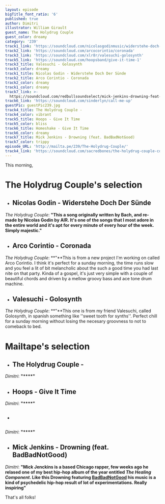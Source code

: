 ```yaml
---
layout: episode
bigTitle_font_ratio: '6'
published: true
author: Dimitri
illustrator: William Girault
guest_name: The Holydrug Couple
guest_color: dreamy
category: '239'
track1_link: 'https://soundcloud.com/nicolasgodinmusic/widerstehe-doch-der-sunde'
track2_link: 'https://soundcloud.com/arcocorintio/coronada'
track3_link: 'https://soundcloud.com/xlr8r/valesuchi-golosynth'
track5_link: 'https://soundcloud.com/hoopsband/give-it-time-1'
track3_title: Valesuchi - Golosynth
track3_color: dreamy
track1_title: Nicolas Godin - Widerstehe Doch Der Sünde
track2_title: Arco Corintio - Coronada
track2_color: dreamy
track1_color: dreamy
track7_link: >-
  https://soundcloud.com/redbullsoundselect/mick-jenkins-drowning-feat-badbadnotgood
track6_link: 'https://soundcloud.com/sinderlyn/call-me-up'
guestPic: guestPic239.jpg
track4_title: The Holydrug Couple -
track4_color: vibrant
track5_title: Hoops - Give It Time
track5_color: bliss
track6_title: Homeshake - Give It Time
track6_color: dreamy
track7_title: Mick Jenkins - Drowning (feat. BadBadNotGood)
track7_color: trippy
episode_URL: 'http://mailta.pe/239/The-Holydrug-Couple/'
track4_link: 'https://soundcloud.com/sacredbones/the-holydrug-couple-concorde'
---
```

<p id="introduction">This morning,</p>


# **The Holydrug Couple's selection**

+ ## Nicolas Godin - Widerstehe Doch Der Sünde
_The Holydrug Couple_: **"**This a song originally written by Bach, and re-made by Nicolas Godin by AIR. It's one of the songs that I most adore in the entire world and it's apt for every minute of every hour of the week. Simply majestic.**"**

+ ## Arco Corintio - Coronada
_The Holydrug Couple_: **"**This is from a new project I'm working on called Arco Corintio. I think it's perfect for a sunday morning, the time runs slow and you feel a lit of bit melancholic about the such a good time you had last nite on that party. Kinda of a gospel, it's just very simple with a couple of beautiful chords and driven by a mellow groovy bass and ace tone drum machine.

+ ## Valesuchi - Golosynth
_The Holydrug Couple_: **"**This one is from my friend Valesuchi, called Golosynth, in spanish something like ''sweet tooth for synths''. Perfect chill for a sunday morning without losing the necesary groovness to not to comeback to bed.

# **Mailtape's selection**

+ ## The Holydrug Couple - 
_Dimitri_: **"****"**

+ ## Hoops - Give It Time
_Dimitri_: **"****"**

+ ## 
_Dimitri_: **"****"**

+ ## Mick Jenkins - Drowning (feat. BadBadNotGood)
_Dimitri_: **"**Mick Jenckins is a based Chicago rapper, few weeks ago he relased one of my best hip-hop album of the year entitled _The Healing Component_. Like this Drowning featuring [BadBadNotGood](http://mailta.pe/110/BBNG/ "MailTape 110 - BadBadNotGood") his music is a kind of psychedelic hip-hop result of lot of experimentations. Really inspiring**"**

<p id="outroduction">That's all folks!</p>
